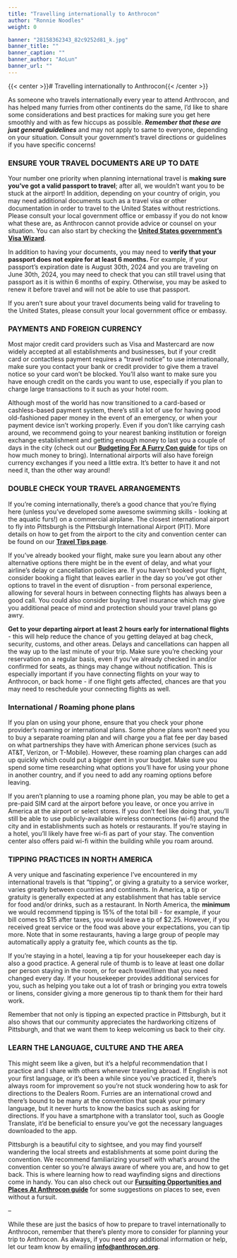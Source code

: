 ```yaml
---
title: "Travelling internationally to Anthrocon"
author: "Ronnie Noodles"
weight: 0

banner: "28158362343_82c9252d81_k.jpg"
banner_title: ""
banner_caption: ""
banner_author: "AoLun"
banner_url: ""
---
```


{{< center >}}# Travelling internationally to Anthrocon{{< /center >}}

As someone who travels internationally every year to attend Anthrocon, and has helped many furries from other continents do the same, I’d like to share some considerations and best practices for making sure you get here smoothly and with as few hiccups as possible. ***Remember that these are just general guidelines*** and may not apply to same to everyone, depending on your situation. Consult your government’s travel directions or guidelines if you have specific concerns!

### **ENSURE YOUR TRAVEL DOCUMENTS ARE UP TO DATE**

Your number one priority when planning international travel is **making sure you’ve got a valid passport to travel**; after all, we wouldn’t want you to be stuck at the airport! In addition, depending on your country of origin, you may need additional documents such as a travel visa or other documentation in order to travel to the United States without restrictions. Please consult your local government office or embassy if you do not know what these are, as Anthrocon cannot provide advice or counsel on your situation. You can also start by checking the [**United States government’s Visa Wizard**](https://travel.state.gov/content/travel/en/us-visas/visa-information-resources/wizard.html).

In addition to having your documents, you may need to **verify that your passport does not expire for at least 6 months.** For example, if your passport’s expiration date is August 30th, 2024 and you are traveling on June 30th, 2024, you may need to check that you can still travel using that passport as it is within 6 months of expiry. Otherwise, you may be asked to renew it before travel and will not be able to use that passport.

If you aren’t sure about your travel documents being valid for traveling to the United States, please consult your local government office or embassy.

### **PAYMENTS AND FOREIGN CURRENCY**

Most major credit card providers such as Visa and Mastercard are now widely accepted at all establishments and businesses, but if your credit card or contactless payment requires a “travel notice” to use internationally, make sure you contact your bank or credit provider to give them a travel notice so your card won’t be blocked.&nbsp;You’ll also want to make sure you have enough credit on the cards you want to use, especially if you plan to charge large transactions to it such as your hotel room.

Although most of the world has now transitioned to a card-based or cashless-based payment system, there’s still a lot of use for having good old-fashioned paper money in the event of an emergency, or when your payment device isn’t working properly. Even if you don’t like carrying cash around, we recommend going to your nearest banking institution or foreign exchange establishment and getting enough money to last you a couple of days in the city (check out our [**Budgeting For A Furry Con guide**](https://www.anthrocon.org/guides/budgeting-for-a-furry-con) for tips on how much money to bring). International airports will also have foreign currency exchanges if you need a little extra. It’s better to have it and not need it, than the other way around!

### **DOUBLE CHECK YOUR TRAVEL ARRANGEMENTS**

If you’re coming internationally, there’s a good chance that you’re flying here (unless you’ve developed some awesome swimming skills - looking at the aquatic furs!) on a commercial airplane. The closest international airport to fly into Pittsburgh is the Pittsburgh International Airport (PIT). More details on how to get from the airport to the city and convention center can be found on our [**Travel Tips page**](https://www.anthrocon.org/travel-tips#flying).

If you’ve already booked your flight, make sure you learn about any other alternative options there might be in the event of delay, and what your airline’s delay or cancellation policies are. If you haven’t booked your flight, consider booking a flight that leaves earlier in the day so you’ve got other options to travel in the event of disruption - from personal experience, allowing for several hours in between connecting flights has always been a good call. You could also consider buying travel insurance which may give you additional peace of mind and protection should your travel plans go awry.

**Get to your departing airport at least 2 hours early for international flights** - this will help reduce the chance of you getting delayed at bag check, security, customs, and other areas. Delays and cancellations can happen all the way up to the last minute of your trip. Make sure you’re checking your reservation on a regular basis, even if you’ve already checked in and/or confirmed for seats, as things may change without notification. This is especially important if you have connecting flights on your way to Anthrocon, or back home - if one flight gets affected, chances are that you may need to reschedule your connecting flights as well.

### **International / Roaming** **phone plans**

If you plan on using your phone, ensure that you check your phone provider’s roaming or international plans. Some phone plans won’t need you to buy a separate roaming plan and will charge you a flat fee per day based on what partnerships they have with American phone services (such as AT&amp;T, Verizon, or T-Mobile). However, these roaming plan charges can add up quickly which could put a bigger dent in your budget. Make sure you spend some time researching what options you’ll have for using your phone in another country, and if you need to add any roaming options before leaving.

If you aren’t planning to use a roaming phone plan, you may be able to get a pre-paid SIM card at the airport before you leave, or once you arrive in America at the airport or select stores. If you don’t feel like doing that, you’ll still be able to use publicly-available wireless connections (wi-fi) around the city and in establishments such as hotels or restaurants. If you’re staying in a hotel, you’ll likely have free wi-fi as part of your stay. The convention center also offers paid wi-fi within the building while you roam around.

### **TIPPING PRACTICES IN NORTH AMERICA**

A very unique and fascinating experience I’ve encountered in my international travels is that “tipping”, or giving a gratuity to a service worker, varies greatly between countries and continents. In America, a tip or gratuity is generally expected at any establishment that has table service for food and/or drinks, such as a restaurant. In North America, the **minimum** we would recommend tipping is 15% of the total bill - for example, if your bill comes to $15 after taxes, you would leave a tip of $2.25. However, if you received great service or the food was above your expectations, you can tip more. Note that in some restaurants, having a large group of people may automatically apply a gratuity fee, which counts as the tip.

If you’re staying in a hotel, leaving a tip for your housekeeper each day is also a good practice. A general rule of thumb is to leave at least one dollar per person staying in the room, or for each towel/linen that you need changed every day. If your housekeeper provides additional services for you, such as helping you take out a lot of trash or bringing you extra towels or linens, consider giving a more generous tip to thank them for their hard work.

Remember that not only is tipping an expected practice in Pittsburgh, but it also shows that our community appreciates the hardworking citizens of Pittsburgh, and that we want them to keep welcoming us back to their city.

### **LEARN THE LANGUAGE, CULTURE AND THE AREA**

This might seem like a given, but it’s a helpful recommendation that I practice and I share with others whenever traveling abroad. If English is not your first language, or it’s been a while since you’ve practiced it, there’s always room for improvement so you’re not stuck wondering how to ask for directions to the Dealers Room. Furries are an international crowd and there’s bound to be many at the convention that speak your primary language, but it never hurts to know the basics such as asking for directions. If you have a smartphone with a translator tool, such as Google Translate, it’d be beneficial to ensure you’ve got the necessary languages downloaded to the app.

Pittsburgh is a beautiful city to sightsee, and you may find yourself wandering the local streets and establishments at some point during the convention. We recommend familiarizing yourself with what’s around the convention center so you’re always aware of where you are, and how to get back. This is where learning how to read wayfinding signs and directions come in handy. You can also check out our [**Fursuiting Opportunities and Places At Anthrocon guide**](https://www.anthrocon.org/guides/fursuiting-opportunities-and-activites-in-pittsburgh) for some suggestions on places to see, even without a fursuit.

–

While these are just the basics of how to prepare to travel internationally to Anthrocon, remember that there’s plenty more to consider for planning your trip to Anthrocon. As always, if you need any additional information or help, let our team know by emailing [**info@anthrocon.org**](mailto:info@anthrocon.org).
